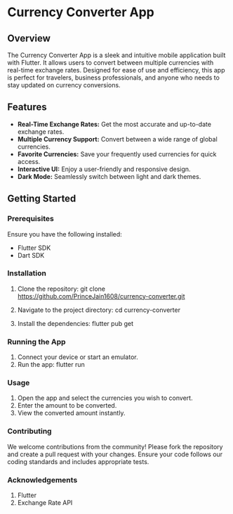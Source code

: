 # Currency Converter App

## Overview

The Currency Converter App is a sleek and intuitive mobile application built with Flutter. It allows users to convert between multiple currencies with real-time exchange rates. Designed for ease of use and efficiency, this app is perfect for travelers, business professionals, and anyone who needs to stay updated on currency conversions.

## Features

- **Real-Time Exchange Rates:** Get the most accurate and up-to-date exchange rates.
- **Multiple Currency Support:** Convert between a wide range of global currencies.
- **Favorite Currencies:** Save your frequently used currencies for quick access.
- **Interactive UI:** Enjoy a user-friendly and responsive design.
- **Dark Mode:** Seamlessly switch between light and dark themes.

## Getting Started

### Prerequisites

Ensure you have the following installed:
- Flutter SDK
- Dart SDK

### Installation

1. Clone the repository:
   git clone https://github.com/PrinceJain1608/currency-converter.git
   
2. Navigate to the project directory:
   cd currency-converter
   
4. Install the dependencies:
   flutter pub get

### Running the App
1. Connect your device or start an emulator.
2. Run the app:
  flutter run

### Usage
1. Open the app and select the currencies you wish to convert.
2. Enter the amount to be converted.
3. View the converted amount instantly.

### Contributing
We welcome contributions from the community! Please fork the repository and create a pull request with your changes. Ensure your code follows our coding standards and includes appropriate tests.


### Acknowledgements
1. Flutter
2. Exchange Rate API
